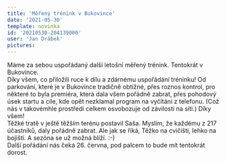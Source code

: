 ```yaml
---
title: 'Měřený trénink v Bukovince'
date: '2021-05-30'
template: novinka
id: '20210530-204139000'
user: 'Jan Drábek'
pictures:
---
```

Máme za sebou uspořádaný další letošní měřený trénink. Tentokrát v Bukovince.  
Díky všem, co přiložili ruce k dílu a zdárnému uspořádání tréninku! Od parkování, které je v Bukovince tradičně obtížné, přes roznos kontrol, pro některé to byla premiéra, která dala všem pořádně zabrat, přes pohodový úsek startu a cíle, kde opět nezklamal program na vyčítání z telefonu. (Což nás v takovémhle prostředí celkem osvobozuje od závilosti na síti.) Díky všem!  
Těžké tratě v ještě těžším terénu postavil Saša. Myslím, že každému z 217 účastníků, daly pořádně zabrat. Ale jak se říká, Těžko na cvičišti, lehko na bojišti. A sezóna se už možná blíží. :-)  
Další pořádání nás čeká 26. června, pod palcem to bude mít tentokrát dorost.
